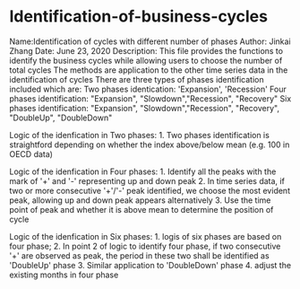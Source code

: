 # Identification-of-business-cycles
Name:Identification of cycles with different number of phases
Author: Jinkai Zhang
Date: June 23, 2020
Description:
    This file provides the functions to identify the business cycles while allowing users to choose the number of total cycles
    The methods are application to the other time series data in the identification of cycles
    There are three types of phases identification included which are:
        Two phases identication: 'Expansion', 'Recession'
        Four phases identification: "Expansion", "Slowdown","Recession", "Recovery"
        Six phases identification: "Expansion", "Slowdown","Recession", "Recovery", "DoubleUp", "DoubleDown"
    
Logic of the idenfication in Two phases:
    1. Two phases identification is straightford depending on whether the index above/below mean (e.g. 100 in OECD data)
    
Logic of the idenfication in Four phases:
    1. Identify all the peaks with the mark of '+' and '-' representing up and down peak
    2. In time series data, if two or more consecutive '+'/'-' peak identified, we choose the most evident peak, allowing up and down peak appears alternatively
    3. Use the time point of peak and whether it is above mean to determine the position of cycle

Logic of the idenfication in Six phases:
    1. logis of six phases are based on four phase;
    2. In point 2 of logic to identify four phase, if two consecutive '+' are observed as peak, the period in these two shall be identified as 'DoubleUp' phase
    3. Similar application to 'DoubleDown' phase
    4. adjust the existing months in four phase
